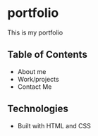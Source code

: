 # portfolio
This is my portfolio

## Table of Contents 
- About me 
- Work/projects
- Contact Me

## Technologies
- Built with HTML and CSS